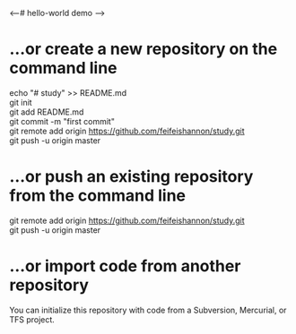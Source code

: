<--# hello-world
demo
-->

…or create a new repository on the command line
======
 
  echo "# study" >> README.md<br>
  git init<br>
  git add README.md<br>
  git commit -m "first commit"<br>
  git remote add origin https://github.com/feifeishannon/study.git<br>
  git push -u origin master<br>


…or push an existing repository from the command line
======

  git remote add origin https://github.com/feifeishannon/study.git<br>
  git push -u origin master<br>


…or import code from another repository
======
  You can initialize this repository with code from a Subversion, Mercurial, or TFS project.<br>
